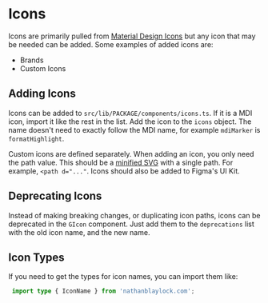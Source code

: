 # Icons

Icons are primarily pulled from [Material Design Icons](https://pictogrammers.com/library/mdi/) but any icon that may be needed can be added. Some examples of added icons are:

- Brands
- Custom Icons

## Adding Icons

Icons can be added to `src/lib/PACKAGE/components/icons.ts`. If it is a MDI icon, import it like the rest in the list. Add the icon to the `icons` object. The name doesn't need to exactly follow the MDI name, for example `mdiMarker` is `formatHighlight`.

Custom icons are defined separately. When adding an icon, you only need the path value. This should be a [minified SVG](https://www.svgminify.com/) with a single path. For example, `<path d="..."`. Icons should also be added to Figma's UI Kit.

## Deprecating Icons

Instead of making breaking changes, or duplicating icon paths, icons can be deprecated in the `GIcon` component. Just add them to the `deprecations` list with the old icon name, and the new name.

## Icon Types

If you need to get the types for icon names, you can import them like:

```ts
 import type { IconName } from 'nathanblaylock.com';
```